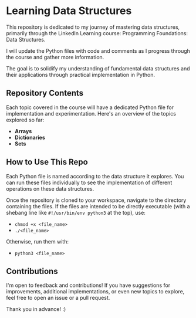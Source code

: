 # Learning Data Structures

This repository is dedicated to my journey of mastering data structures, primarily through the LinkedIn Learning course: Programming Foundations: Data Structures.

I will update the Python files with code and comments as I progress through the course and gather more information.

The goal is to solidify my understanding of fundamental data structures and their applications through practical implementation in Python.

## Repository Contents
Each topic covered in the course will have a dedicated Python file for implementation and experimentation. Here's an overview of the topics explored so far:
- **Arrays**
- **Dictionaries**
- **Sets**

## How to Use This Repo
Each Python file is named according to the data structure it explores. You can run these files individually to see the implementation of different operations on these data structures.

Once the repository is cloned to your workspace, navigate to the directory containing the files. If the files are intended to be directly executable (with a shebang line like `#!/usr/bin/env python3` at the top), use:
- `chmod +x <file_name>`
- `./<file_name>`

Otherwise, run them with:
- `python3 <file_name>`

## Contributions
I'm open to feedback and contributions! If you have suggestions for improvements, additional implementations, or even new topics to explore, feel free to open an issue or a pull request.

Thank you in advance! :)
